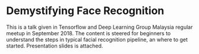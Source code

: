 # Demystifying Face Recognition

This is a talk given in Tensorflow and Deep Learning Group Malaysia regular meetup in September 2018. The content is steered for beginners to understand the steps in typical facial recognition pipeline, an where to get started. Presentation slides is attached. 
